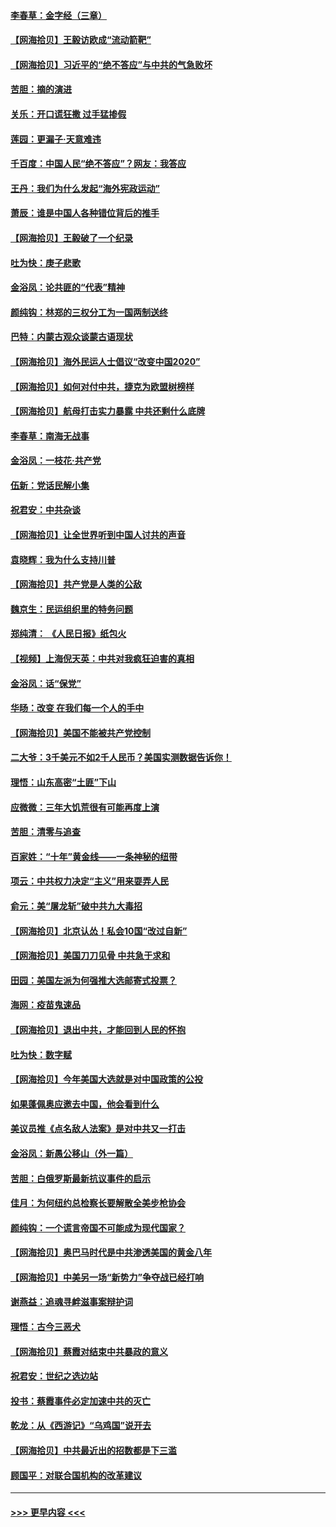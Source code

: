 #### [李春草：金字经（三章）](../pages/nsc993/n12383691.md?t=09070851) 
#### [【网海拾贝】王毅访欧成“流动箭靶”](../pages/nsc993/n12383338.md?t=09070851) 
#### [【网海拾贝】习近平的“绝不答应”与中共的气急败坏](../pages/nsc993/n12382819.md?t=09070851) 
#### [苦胆：摘的演进](../pages/nsc993/n12382619.md?t=09070851) 
#### [关乐：开口谎狂撒 过手猛掺假](../pages/nsc993/n12382604.md?t=09070851) 
#### [莲园：更漏子‧天意难违](../pages/nsc993/n12382598.md?t=09070851) 
#### [千百度：中国人民“绝不答应”？网友：我答应](../pages/nsc993/n12382024.md?t=09070851) 
#### [王丹：我们为什么发起“海外宪政运动”](../pages/nsc993/n12380286.md?t=09070851) 
#### [萧辰：谁是中国人各种错位背后的推手](../pages/nsc993/n12379800.md?t=09070851) 
#### [【网海拾贝】王毅破了一个纪录](../pages/nsc993/n12379251.md?t=09070851) 
#### [吐为快：庚子悲歌](../pages/nsc993/n12378821.md?t=09070851) 
#### [金浴凤：论共匪的“代表”精神](../pages/nsc993/n12377546.md?t=09070851) 
#### [颜纯钩：林郑的三权分工为一国两制送终](../pages/nsc993/n12377306.md?t=09070851) 
#### [巴特：内蒙古观众谈蒙古语现状](../pages/nsc993/n12376923.md?t=09070851) 
#### [【网海拾贝】海外民运人士倡议“改变中国2020”](../pages/nsc993/n12376682.md?t=09070851) 
#### [【网海拾贝】如何对付中共，捷克为欧盟树榜样](../pages/nsc993/n12374209.md?t=09070851) 
#### [【网海拾贝】航母打击实力暴露 中共还剩什么底牌](../pages/nsc993/n12371825.md?t=09070851) 
#### [李春草：南海无战事](../pages/nsc993/n12371159.md?t=09070851) 
#### [金浴凤：一枝花·共产党](../pages/nsc993/n12368757.md?t=09070851) 
#### [伍新：党话民解小集](../pages/nsc993/n12366907.md?t=09070851) 
#### [祝君安：中共杂谈](../pages/nsc993/n12366076.md?t=09070851) 
#### [【网海拾贝】让全世界听到中国人讨共的声音](../pages/nsc993/n12365569.md?t=09070851) 
#### [袁晓辉：我为什么支持川普](../pages/nsc993/n12362670.md?t=09070851) 
#### [【网海拾贝】共产党是人类的公敌](../pages/nsc993/n12363182.md?t=09070851) 
#### [魏京生：民运组织里的特务问题](../pages/nsc993/n12363010.md?t=09070851) 
#### [郑纯清： 《人民日报》纸包火](../pages/nsc993/n12362706.md?t=09070851) 
#### [【视频】上海倪天英：中共对我疯狂迫害的真相](../pages/nsc993/n12356341.md?t=09070851) 
#### [金浴凤：话“保党”](../pages/nsc993/n12361867.md?t=09070851) 
#### [华旸：改变 在我们每一个人的手中](../pages/nsc993/n12361774.md?t=09070851) 
#### [【网海拾贝】美国不能被共产党控制](../pages/nsc993/n12360271.md?t=09070851) 
#### [二大爷：3千美元不如2千人民币？美国实测数据告诉你！](../pages/nsc993/n12358563.md?t=09070851) 
#### [理悟：山东高密“土匪”下山](../pages/nsc993/n12358535.md?t=09070851) 
#### [应微微：三年大饥荒很有可能再度上演](../pages/nsc993/n12358523.md?t=09070851) 
#### [苦胆：清零与追查](../pages/nsc993/n12358501.md?t=09070851) 
#### [百家姓：“十年”黄金线——一条神秘的纽带](../pages/nsc993/n12358319.md?t=09070851) 
#### [项云：中共权力决定“主义”用来耍弄人民](../pages/nsc993/n12358172.md?t=09070851) 
#### [俞元：美“屠龙斩”破中共九大毒招](../pages/nsc993/n12357822.md?t=09070851) 
#### [【网海拾贝】北京认怂！私会10国“改过自新”](../pages/nsc993/n12357784.md?t=09070851) 
#### [【网海拾贝】美国刀刀见骨 中共急于求和](../pages/nsc993/n12355511.md?t=09070851) 
#### [田园：美国左派为何强推大选邮寄式投票？](../pages/nsc993/n12352963.md?t=09070851) 
#### [海网：疫苗鬼速品](../pages/nsc993/n12354438.md?t=09070851) 
#### [【网海拾贝】退出中共，才能回到人民的怀抱](../pages/nsc993/n12352634.md?t=09070851) 
#### [吐为快：数字赋](../pages/nsc993/n12352317.md?t=09070851) 
#### [【网海拾贝】今年美国大选就是对中国政策的公投](../pages/nsc993/n12350973.md?t=09070851) 
#### [如果蓬佩奥应邀去中国，他会看到什么](../pages/nsc993/n12350945.md?t=09070851) 
#### [美议员推《点名敌人法案》是对中共又一打击](../pages/nsc993/n12350765.md?t=09070851) 
#### [金浴凤：新愚公移山（外一篇）](../pages/nsc993/n12350253.md?t=09070851) 
#### [苦胆：白俄罗斯最新抗议事件的启示](../pages/nsc993/n12349989.md?t=09070851) 
#### [佳月：为何纽约总检察长要解散全美步枪协会](../pages/nsc993/n12349939.md?t=09070851) 
#### [颜纯钩：一个谎言帝国不可能成为现代国家？](../pages/nsc993/n12349898.md?t=09070851) 
#### [【网海拾贝】奥巴马时代是中共渗透美国的黄金八年](../pages/nsc993/n12349284.md?t=09070851) 
#### [【网海拾贝】中美另一场“新势力”争夺战已经打响](../pages/nsc993/n12346998.md?t=09070851) 
#### [谢燕益：追魂寻衅滋事案辩护词](../pages/nsc993/n12346892.md?t=09070851) 
#### [理悟：古今三恶犬](../pages/nsc993/n12345190.md?t=09070851) 
#### [【网海拾贝】蔡霞对结束中共暴政的意义](../pages/nsc993/n12344263.md?t=09070851) 
#### [祝君安：世纪之选边站](../pages/nsc993/n12342382.md?t=09070851) 
#### [投书：蔡霞事件必定加速中共的灭亡](../pages/nsc993/n12341881.md?t=09070851) 
#### [乾龙：从《西游记》“乌鸡国”说开去](../pages/nsc993/n12341690.md?t=09070851) 
#### [【网海拾贝】中共最近出的招数都是下三滥](../pages/nsc993/n12341593.md?t=09070851) 
#### [顾国平：对联合国机构的改革建议](../pages/nsc993/n12339928.md?t=09070851) 

----
#### [ >>> 更早内容 <<< ](../indexes/nsc993-earlier.md)
